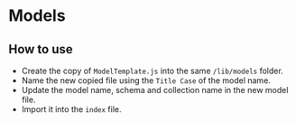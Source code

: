 # Models
## How to use
* Create the copy of `ModelTemplate.js` into the same `/lib/models` folder.
* Name the new copied file using the `Title Case` of the model name.
* Update the model name, schema and collection name in the new model file.
* Import it into the `index` file.